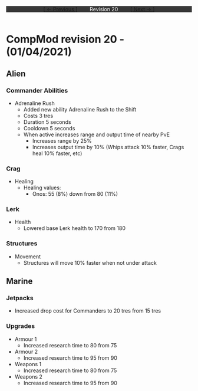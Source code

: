 <div style="width:100%;background-color:#373737;color:#FFFFFF;text-align:center">
<div style="display:inline-block;float:left;padding-left:20%">
<a href="revision19">
[ <- Previous ]
</a>
</div>
<div style="display:inline-block;">
Revision 20
</div>
<div style="display:inline-block;float:right;padding-right:20%">
<a href="revision21">
[ Next -> ]
</a>
</div>
</div>

<br />

# CompMod revision 20 - (01/04/2021)
## Alien

### Commander Abilities
* Adrenaline Rush
  * Added new ability Adrenaline Rush to the Shift
  * Costs 3 tres
  * Duration 5 seconds
  * Cooldown 5 seconds
  * When active increases range and output time of nearby PvE
    * Increases range by 25%
    * Increases output time by 10% (Whips attack 10% faster, Crags heal 10% faster, etc)

### Crag
* Healing
  * Healing values:
    * Onos: 55  (8%) down from 80 (11%)

### Lerk
* Health
  * Lowered base Lerk health to 170 from 180

### Structures
* Movement
  * Structures will move 10% faster when not under attack

## Marine

### Jetpacks
* Increased drop cost for Commanders to 20 tres from 15 tres

### Upgrades
* Armour 1
  * Increased research time to 80 from 75
* Armour 2
  * Increased research time to 95 from 90
* Weapons 1
  * Increased research time to 80 from 75
* Weapons 2
  * Increased research time to 95 from 90

<br/>

